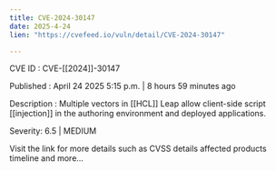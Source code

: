 ```yaml
---
title: CVE-2024-30147
date: 2025-4-24
lien: "https://cvefeed.io/vuln/detail/CVE-2024-30147"

---
```


CVE ID : CVE-[[2024]]-30147

Published :  April 24
2025
5:15 p.m. | 8 hours
59 minutes ago

Description : Multiple vectors in  [[HCL]] Leap allow client-side
script  [[injection]] in the authoring environment and deployed applications.

Severity: 6.5 | MEDIUM

Visit the link for more details
such as CVSS details
affected products
timeline
and more...
